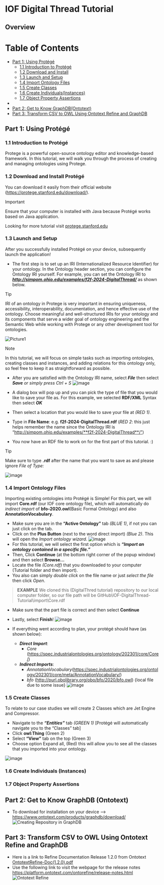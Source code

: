 # IOF Digital Thread Tutorial
## Overview

# Table of Contents
- [Part 1: Using Protégé](#part-1-using-protégé)
  - [1.1 Introduction to Protégé](#11-introduction-to-protégé)
  - [1.2 Download and Install](#12-download-and-install-protégé)
  - [1.3 Launch and Setup](#13-launch-and-setup)
  - [1.4 Import Ontology Files](#14-import-ontology-files)
  - [1.5 Create Classes](#15-create-classes)
  - [1.6 Create Individuals(Instances)](#16-create-individuals-instances)
  - [1.7 Object Property Assertions](#17-object-property-assertions)
- 
- [Part 2: Get to Know GraphDB(Ontotext)](#part-2-get-to-know-graphdb-ontotext)
- [Part 3: Transform CSV to OWL Using Ontotext Refine and GraphDB](#part-3-transform-csv-to-owl-using-ontotext-refine-and-graphdb)




## Part 1: Using Protégé
### 1.1 Introduction to Protégé
Protege is a powerful open-source ontology editor and knowledge-based framework. In this tutorial, we will walk you through the process of creating and managing ontologies using Protege.
### 1.2 Download and Install Protégé
You can download it easily from their official website (https://protege.stanford.edu/download/).
> [!IMPORTANT]  
> Ensure that your computer is installed with Java because Protégé works based on Java application.

Looking for more tutorial visit [protege.stanford.edu](https://protege.stanford.edu/conference/2006/submissions/slides/OWLTutorial_Part1.pdf)

### 1.3	Launch and Setup
After you successfully installed Protégé on your device, subsequently launch the application!
- The first step is to set up an IRI (Internationalized Resource Identifier) for your ontology. In the Ontology header section, you can configure the Ontology IRI yourself. For example, you can set the Ontology IRI to **_http://simpom.ohio.edu/examples/f2f-2024-DigitalThread/_** as shown below.
> [!TIP]  
> IRI of an ontology in Protege is very important in ensuring uniqueness, accessibility, interoperability, documentation, and hence effective use of the ontology. Choose meaningful and well-structured IRIs for your ontology and its components that serve a wider goal of ontology engineering and the Semantic Web while working with Protege or any other development tool for ontologies.

![Picture1](https://github.com/ohio-ontology/IOF-DigitalThread-Tutorial/assets/60668676/c4caedf5-fd13-47cf-89d4-337d5c077d4d)
> [!NOTE]  
> In this tutorial, we will focus on simple tasks such as importing ontologies, creating classes and instances, and adding relations for this ontology only, so feel free to keep it as straightforward as possible.

-	After you are satisfied with the Ontology IRI name, select **_File_** then select **_Save_** *or simply press Ctrl + S*
![image](https://github.com/ohio-ontology/IOF-DigitalThread-Tutorial/assets/60668676/844aeecc-9819-4d63-9cc0-50bc9077dc5d)

-	A dialog box will pop up and you can pick the type of file that you would like to save your file as. For this example, we selected **RDF/XML** Syntax then select **_OK_**
-	Then select a location that you would like to save your file at _(RED 1)_.
-	Type in **File Name**: e.g. **f2f-2024-DigitalThread.rdf** (_RED 2_: this just helps remember the name since the Ontology IRI is “http://simpom.ohio.edu/examples/**f2f-2024-DigitalThread**/”)
-	You now have an RDF file to work on for the first part of this tutorial. :) 
> [!TIP]  
> Make sure to type **.rdf** after the name that you want to save as and please ignore _File of Type:_

![image](https://github.com/ohio-ontology/IOF-DigitalThread-Tutorial/assets/60668676/1d1dac92-f71b-4cd5-a308-9fe2f4b2a3c5)

### 1.4 Import Ontology Files
Importing existing ontologies into Protégé is Simple! For this part, we will import **Core.rdf** (our IOF core ontology file), which will automatically do _indirect import_ of **bfo-2020.owl**(Basic Formal Ontology) and also **AnnotationVocabulary**.

-	Make sure you are in the **“Active Ontology”** tab *(BLUE 1)*, if not you can just click on the tab.
-	Click on the **Plus Button** (next to the word direct import) *(Blue 2)*. This will open the *Import ontology wizard*.
![image](https://github.com/ohio-ontology/IOF-DigitalThread-Tutorial/assets/60668676/c3fbad7c-20a8-46a9-901d-c4d9a14b7c0f)
-	For this tutorial, we will select the first option which is **_“Import an ontology contained in a specific file.”_**
-	Then, Click **Continue** (at the bottom right corner of the popup window) and then select **Browse…**
-	Locate the file _(Core.rdf)_ that you downloaded to your computer (Tutorial folder and then import).
-	You also can simply _double click_ on the file name or just _select the file_ then click _Open_.
> **EXAMPLE**
> We cloned this (DigitalThred tutorial) repository to our local computer folder, so our file path will be GitHub\IOF-DigitalThread-Tutorial\import\Core.rdf

-	Make sure that the part file is correct and then select **Continue**
-	Lastly, select **Finish**!
![image](https://github.com/ohio-ontology/IOF-DigitalThread-Tutorial/assets/60668676/6e52886b-147f-42d9-b8dd-f169df73071f)

-	If everything went according to plan, your protégé should have (as shown below):
    -	**_Direct Import_**:
        -	*Core* (https://spec.industrialontologies.org/ontology/202301/core/Core/)
    -	**_Indirect Imports_**:
        -	*AnnotationVocabulary*(https://spec.industrialontologies.org/ontology/202301/core/meta/AnnotationVocabulary/)
        -	*bfo* (http://purl.obolibrary.org/obo/bfo/2020/bfo.owl) {local file due to some issue}
![image](https://github.com/ohio-ontology/IOF-DigitalThread-Tutorial/assets/60668676/30dcb44a-2bc6-4cc2-8281-92a2a42d7024)


### 1.5 Create Classes
To relate to our case studies we will create 2 Classes which are Jet Engine and Compressor.
-	Navigate  to the **_“Entities”_** tab *(GREEN 1)* [Protégé will automatically navigate you to the “Classes” tab]
-	Click **owl:Thing** (Green 2)
-	Select **“View”** tab on the top (Green 3)
-	Choose option Expand all, (Red) this will allow you to see all the classes that you imported into your ontology.

![image](https://github.com/ohio-ontology/IOF-DigitalThread-Tutorial/assets/60668676/1cf12ec6-3b6e-40f8-8598-4d050fa67c32)


### 1.6 Create Individuals (Instances)
### 1.7 Object Property Assertions

## Part 2: Get to Know GraphDB (Ontotext)
- To download for installation on your device --> https://www.ontotext.com/products/graphdb/download/
![Creating Repository in GraphDB](https://github.com/ohio-ontology/IOF-DigitalThread-Tutorial/assets/60668676/457e13ef-6881-4624-9433-e6749f6a01f4)

## Part 3: Transform CSV to OWL Using Ontotext Refine and GraphDB
- Here is a link to Refine Documentation Release 1.2.0 from Ontotext [OntotextRefine-Doc(1.2.0).pdf](https://github.com/ohio-ontology/IOF-DigitalThread-Tutorial/files/14017364/OntotextRefine-Doc.1.2.0.pdf)
- Use the following link to visit the webpage for the release notes https://platform.ontotext.com/ontorefine/release-notes.html
![Ontotext Refine](https://github.com/ohio-ontology/IOF-DigitalThread-Tutorial/assets/60668676/e0a19878-4be3-4e8a-94e6-5f89ab13cf0f)
